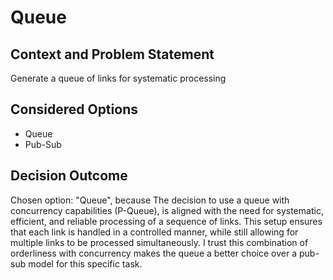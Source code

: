 # Queue

## Context and Problem Statement

Generate a queue of links for systematic processing

## Considered Options

* Queue
* Pub-Sub

## Decision Outcome

Chosen option: "Queue", because The decision to use a queue with concurrency capabilities (P-Queue), is aligned with the need for systematic, efficient, and reliable processing of a sequence of links. This setup ensures that each link is handled in a controlled manner, while still allowing for multiple links to be processed simultaneously. I trust this combination of orderliness with concurrency makes the queue a better choice over a pub-sub model for this specific task.
